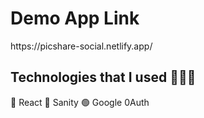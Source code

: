 <h1>Demo App Link</h1>

<p>https://picshare-social.netlify.app/</p>

<h2>Technologies that I used 👨🏼‍💻</h2>

🔵 React
🔴 Sanity
🟢 Google 0Auth
